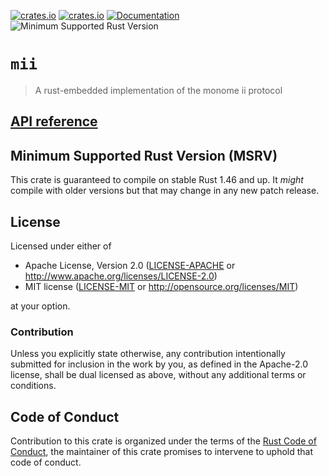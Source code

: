 [![crates.io](https://img.shields.io/crates/d/mii.svg)](https://crates.io/crates/mii)
[![crates.io](https://img.shields.io/crates/v/mii.svg)](https://crates.io/crates/mii)
[![Documentation](https://docs.rs/mii/badge.svg)](https://docs.rs/mii)
![Minimum Supported Rust Version](https://img.shields.io/badge/rustc-1.46+-blue.svg)

# `mii`

>  A rust-embedded implementation of the monome ii protocol

## [API reference]

[API reference]: https://docs.rs/mii

## Minimum Supported Rust Version (MSRV)

This crate is guaranteed to compile on stable Rust 1.46 and up. It *might* compile with older versions but that may change in any new patch release.

## License

Licensed under either of

- Apache License, Version 2.0 ([LICENSE-APACHE](LICENSE-APACHE) or http://www.apache.org/licenses/LICENSE-2.0)
- MIT license ([LICENSE-MIT](LICENSE-MIT) or http://opensource.org/licenses/MIT)

at your option.

### Contribution

Unless you explicitly state otherwise, any contribution intentionally submitted for inclusion in the work by you, as defined in the Apache-2.0 license, shall be dual licensed as above, without any additional terms or conditions.

## Code of Conduct

Contribution to this crate is organized under the terms of the [Rust Code of Conduct][CoC], the maintainer of this crate promises to intervene to uphold that code of conduct.

[CoC]: CODE_OF_CONDUCT.md
